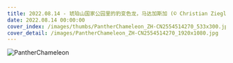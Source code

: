```yaml
---
title: 2022.08.14 - 琥珀山国家公园里的豹变色龙，马达加斯加 (© Christian Ziegler/Minden Pictures)
date: 2022.08.14 00:00:00
cover_index: /images/thumbs/PantherChameleon_ZH-CN2554514270_533x300.jpg
cover_detail: /images/PantherChameleon_ZH-CN2554514270_1920x1080.jpg
---
```


![PantherChameleon](/images/PantherChameleon_ZH-CN2554514270_1920x1080.jpg)
